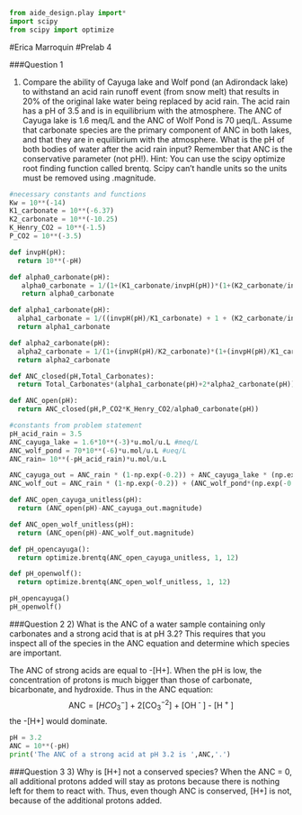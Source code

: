 ```python
from aide_design.play import*
import scipy
from scipy import optimize
```

#Erica Marroquin
#Prelab 4

###Question 1
1)	Compare the ability of Cayuga lake and Wolf pond (an Adirondack lake) to withstand an acid rain runoff event (from snow melt) that results in 20% of the original lake water being replaced by acid rain. The acid rain has a pH of 3.5 and is in equilibrium with the atmosphere. The ANC of Cayuga lake is 1.6 meq/L and the ANC of Wolf Pond is 70 µeq/L. Assume that carbonate species are the primary component of ANC in both lakes, and that they are in equilibrium with the atmosphere. What is the pH of both bodies of water after the acid rain input? Remember that ANC is the conservative parameter (not pH!). Hint: You can use the scipy optimize root finding function called brentq. Scipy can’t handle units so the units must be removed using .magnitude.

```python
#necessary constants and functions
Kw = 10**(-14)
K1_carbonate = 10**(-6.37)
K2_carbonate = 10**(-10.25)
K_Henry_CO2 = 10**(-1.5)
P_CO2 = 10**(-3.5)

def invpH(pH):
  return 10**(-pH)

def alpha0_carbonate(pH):
   alpha0_carbonate = 1/(1+(K1_carbonate/invpH(pH))*(1+(K2_carbonate/invpH(pH))))
   return alpha0_carbonate

def alpha1_carbonate(pH):
  alpha1_carbonate = 1/((invpH(pH)/K1_carbonate) + 1 + (K2_carbonate/invpH(pH)))
  return alpha1_carbonate

def alpha2_carbonate(pH):
  alpha2_carbonate = 1/(1+(invpH(pH)/K2_carbonate)*(1+(invpH(pH)/K1_carbonate)))
  return alpha2_carbonate

def ANC_closed(pH,Total_Carbonates):
  return Total_Carbonates*(alpha1_carbonate(pH)+2*alpha2_carbonate(pH)) + Kw/invpH(pH) - invpH(pH)

def ANC_open(pH):
  return ANC_closed(pH,P_CO2*K_Henry_CO2/alpha0_carbonate(pH))

#constants from problem statement
pH_acid_rain = 3.5
ANC_cayuga_lake = 1.6*10**(-3)*u.mol/u.L #meq/L
ANC_wolf_pond = 70*10**(-6)*u.mol/u.L #ueq/L
ANC_rain= 10**(-pH_acid_rain)*u.mol/u.L

ANC_cayuga_out = ANC_rain * (1-np.exp(-0.2)) + ANC_cayuga_lake * (np.exp(-0.2))
ANC_wolf_out = ANC_rain * (1-np.exp(-0.2)) + (ANC_wolf_pond*(np.exp(-0.2)))

def ANC_open_cayuga_unitless(pH):
  return (ANC_open(pH)-ANC_cayuga_out.magnitude)

def ANC_open_wolf_unitless(pH):
  return (ANC_open(pH)-ANC_wolf_out.magnitude)

def pH_opencayuga():
  return optimize.brentq(ANC_open_cayuga_unitless, 1, 12)

def pH_openwolf():
  return optimize.brentq(ANC_open_wolf_unitless, 1, 12)

pH_opencayuga()
pH_openwolf()

```

###Question 2
2)	What is the ANC of a water sample containing only carbonates and a strong acid that is at pH 3.2? This requires that you inspect all of the species in the ANC equation and determine which species are important.

The ANC of strong acids are equal to -[H+]. When the pH is low, the concentration of protons is much bigger than those of carbonate, bicarbonate, and hydroxide. Thus in the ANC equation:
$${\text{ANC}} = [HCO_3^ - {\text{] + 2[CO}}_3^{ - 2}{\text{] + [O}}{{\text{H}}^{\text{ - }}}{\text{] - [}}{{\text{H}}^{\text{ + }}}{\text{]}}$$
the -[H+] would dominate.

```python
pH = 3.2
ANC = 10**(-pH)
print('The ANC of a strong acid at pH 3.2 is ',ANC,'.')
```

###Question 3
3)	Why is [H+] not a conserved species?
When the ANC = 0, all additional protons added will stay as protons because there is nothing left for them to react with. Thus, even though ANC is conserved, [H+] is not, because of the additional protons added.
